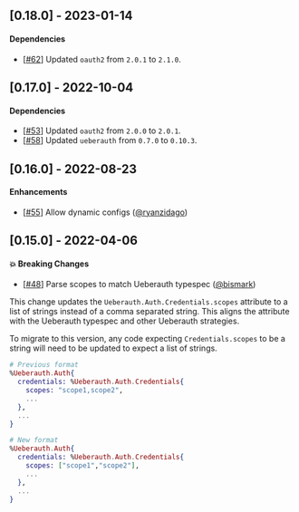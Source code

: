 ## [0.18.0] - 2023-01-14

#### Dependencies

- [[#62](https://github.com/swelham/ueberauth_microsoft/pull/62)] Updated `oauth2` from `2.0.1` to `2.1.0`.

## [0.17.0] - 2022-10-04

#### Dependencies

- [[#53](https://github.com/swelham/ueberauth_microsoft/pull/53)] Updated `oauth2` from `2.0.0` to `2.0.1`.
- [[#58](https://github.com/swelham/ueberauth_microsoft/pull/58)] Updated `ueberauth` from `0.7.0` to `0.10.3`.

## [0.16.0] - 2022-08-23

#### Enhancements

- [[#55](https://github.com/swelham/ueberauth_microsoft/pull/55)] Allow dynamic configs ([@ryanzidago](https://github.com/ryanzidago))

## [0.15.0] - 2022-04-06

#### :boom: Breaking Changes

- [[#48](https://github.com/swelham/ueberauth_microsoft/pull/48)] Parse scopes to match Ueberauth typespec ([@bismark](https://github.com/bismark))

This change updates the `Ueberauth.Auth.Credentials.scopes` attribute to a list of strings instead of a comma separated string. This aligns the attribute with the Ueberauth typespec and other Ueberauth strategies.

To migrate to this version, any code expecting `Credentials.scopes` to be a string will need to be updated to expect a list of strings.

```elixir
# Previous format
%Ueberauth.Auth{
  credentials: %Ueberauth.Auth.Credentials{
    scopes: "scope1,scope2",
    ...
  },
  ...
}

# New format
%Ueberauth.Auth{
  credentials: %Ueberauth.Auth.Credentials{
    scopes: ["scope1","scope2"],
    ...
  },
  ...
}
```
